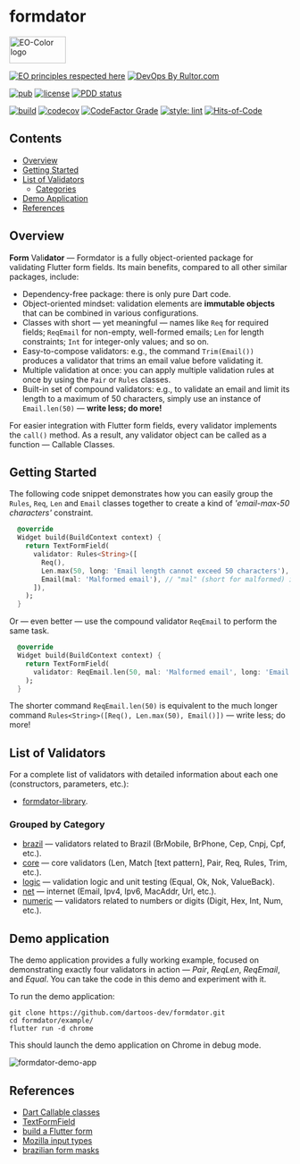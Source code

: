 # formdator

<img
src="https://user-images.githubusercontent.com/24878574/119563254-b2027800-bd7d-11eb-990f-e5602a0d77b7.png"
alt="EO-Color logo" width="101" height="48"/>

[![EO principles respected here](https://www.elegantobjects.org/badge.svg)](https://www.elegantobjects.org)
[![DevOps By Rultor.com](https://www.rultor.com/b/dartoos-dev/formdator)](https://www.rultor.com/p/dartoos-dev/formdator)

[![pub](https://img.shields.io/pub/v/formdator)](https://pub.dev/packages/formdator)
[![license](https://img.shields.io/badge/license-mit-green.svg)](https://github.com/dartoos-dev/formdator/blob/master/LICENSE)
[![PDD status](https://www.0pdd.com/svg?name=dartoos-dev/formdator)](https://www.0pdd.com/p?name=dartoos-dev/formdator)

[![build](https://github.com/dartoos-dev/formdator/actions/workflows/build.yml/badge.svg)](https://github.com/dartoos-dev/formdator/actions/)
[![codecov](https://codecov.io/gh/dartoos-dev/formdator/branch/master/graph/badge.svg?token=jYfO55O22s)](https://codecov.io/gh/dartoos-dev/formdator)
[![CodeFactor Grade](https://img.shields.io/codefactor/grade/github/rafamizes/formdator)](https://www.codefactor.io/repository/github/rafamizes/formdator)
[![style: lint](https://img.shields.io/badge/style-lint-4BC0F5.svg)](https://pub.dev/packages/lint)
[![Hits-of-Code](https://hitsofcode.com/github/dartoos-dev/formdator?branch=master)](https://hitsofcode.com/github/dartoos-dev/formdator/view?branch=master)

## Contents

- [Overview](#overview)
- [Getting Started](#getting-started)
- [List of Validators](#list-of-validators)
  - [Categories](#grouped-by-category)
- [Demo Application](#demo-application)
- [References](#references)

## Overview

**Form** Vali**dator** — Formdator is a fully object-oriented package for
validating Flutter form fields. Its main benefits, compared to all other similar
packages, include:

- Dependency-free package: there is only pure Dart code.
- Object-oriented mindset: validation elements are **immutable objects** that
  can be combined in various configurations.
- Classes with short — yet meaningful — names like `Req` for required fields;
  `ReqEmail` for non-empty, well-formed emails; `Len` for length constraints;
  `Int` for integer-only values; and so on.
- Easy-to-compose validators: e.g., the command `Trim(Email())` produces a
  validator that trims an email value before validating it.
- Multiple validation at once: you can apply multiple validation rules at once
  by using the `Pair` or `Rules` classes.
- Built-in set of compound validators: e.g., to validate an email and limit its
  length to a maximum of 50 characters, simply use an instance of
  `Email.len(50)` — **write less; do more!**

For easier integration with Flutter form fields, every validator implements the
`call()` method. As a result, any validator object can be called as a function —
Callable Classes.

## Getting Started

The following code snippet demonstrates how you can easily group the `Rules`,
`Req`, `Len` and `Email` classes together to create a kind of _'email-max-50
characters'_ constraint.

```dart
  @override
  Widget build(BuildContext context) {
    return TextFormField(
      validator: Rules<String>([
        Req(),
        Len.max(50, long: 'Email length cannot exceed 50 characters'), // "long" (short for too long) is the optional error message
        Email(mal: 'Malformed email'), // "mal" (short for malformed) is the optional rror message 
      ]),
    );
  }
```

Or — even better — use the compound validator `ReqEmail` to perform the same
task.

```dart
  @override
  Widget build(BuildContext context) {
    return TextFormField(
      validator: ReqEmail.len(50, mal: 'Malformed email', long: 'Email length cannot exceed 50 characters'),
    );
  }
```

The shorter command `ReqEmail.len(50)` is equivalent to the much longer command
`Rules<String>([Req(), Len.max(50), Email()])` — write less; do more!

## List of Validators

For a complete list of validators with detailed information about each one
(constructors, parameters, etc.):

- [formdator-library](https://pub.dev/documentation/formdator/latest/formdator/formdator-library.html).

### Grouped by Category

- [brazil](https://pub.dev/documentation/formdator/latest/brazil/brazil-library.html)
  — validators related to Brazil (BrMobile, BrPhone, Cep, Cnpj, Cpf, etc.).
- [core](https://pub.dev/documentation/formdator/latest/core/core-library.html) —
  core validators (Len, Match [text pattern], Pair, Req, Rules, Trim, etc.).
- [logic](https://pub.dev/documentation/formdator/latest/logic/logic-library.html)
  — validation logic and unit testing (Equal, Ok, Nok, ValueBack).
- [net](https://pub.dev/documentation/formdator/latest/net/net-library.html) —
  internet (Email, Ipv4, Ipv6, MacAddr, Url, etc.).
- [numeric](https://pub.dev/documentation/formdator/latest/numeric/numeric-library.html)
  — validators related to numbers or digits (Digit, Hex, Int, Num, etc.).

## Demo application

The demo application provides a fully working example, focused on demonstrating
exactly four validators in action — _Pair_, _ReqLen_, _ReqEmail_, and _Equal_.
You can take the code in this demo and experiment with it.

To run the demo application:

```shell
git clone https://github.com/dartoos-dev/formdator.git
cd formdator/example/
flutter run -d chrome
```

This should launch the demo application on Chrome in debug mode.

![formdator-demo-app](https://user-images.githubusercontent.com/24878574/126716646-07cb5d58-f8da-4030-a829-2038946b5941.png)

## References

- [Dart Callable classes](https://dart.dev/guides/language/language-tour#callable-classes)
- [TextFormField](https://api.flutter.dev/flutter/material/TextFormField-class.html)
- [build a Flutter form](https://flutter.dev/docs/cookbook/forms/validation)
- [Mozilla input types](https://developer.mozilla.org/en-US/docs/Learn/Forms/HTML5_input_types)
- [brazilian form masks](https://opensource.locaweb.com.br/locawebstyle-v2/manual/formularios/mascaras-forms/)
